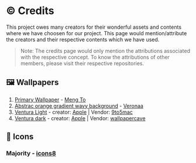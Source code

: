 # ©️ Credits

This project owes many creators for their wonderful assets and contents where we have choosen for our project. This page would mention/attribute the creators and their respective contents which we have used.

> Note: The credits page would only mention the attributions associated with the respective concept. To know the attributions of other members, please visit their respective repositories.

## 🖼️ Wallpapers
1. [Primary Wallpaper](https://pbs.twimg.com/media/FUrfhkyXsAwgIof?format=jpg&name=4096x4096) - [Meng To](https://twitter.com/mengto/)
2. [Abstrac orange gradient wavy background](https://ripenos.github.io/Assets/bg.png) - [Veronaa](https://www.istockphoto.com/portfolio/Veronaa)
3. [Ventura Light](https://9to5mac.com/wp-content/uploads/sites/6/2022/06/macOS-Ventura-wallpaper-1-1.jpg?quality=82&strip=all) - creator: [Apple](https://www.apple.com/) | Vendor: [9to5mac](https://9to5mac.com/)
4. [Ventura dark](https://wallpapercave.com/wp/wp11233324.jpg) - creator: [Apple](https://www.apple.com/) | Vendor: [wallpapercave](https://wallpapercave.com/)

## 🧿 Icons
### Majority - [icons8](https://icons8.com/)
